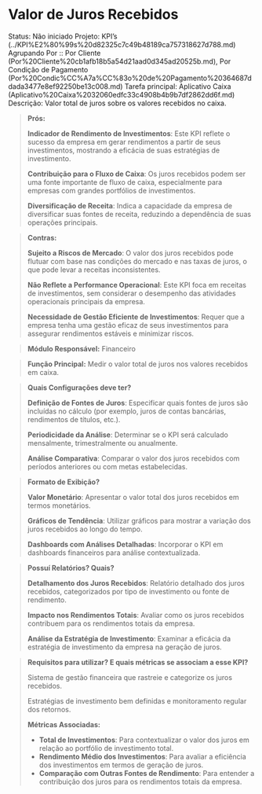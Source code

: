 # Valor de Juros Recebidos

Status: Não iniciado
Projeto: KPI’s (../KPI%E2%80%99s%20d82325c7c49b48189ca757318627d788.md)
Agrupando Por :: Por Cliente (Por%20Cliente%20cb1afb18b5a54d21aad0d345ad20525b.md), Por Condição de Pagamento (Por%20Condic%CC%A7a%CC%83o%20de%20Pagamento%20364687ddada3477e8ef92250be13c008.md)
Tarefa principal: Aplicativo Caixa (Aplicativo%20Caixa%2032060edfc33c4908b4b9b7df2862dd6f.md)
Descrição: Valor total de juros sobre os valores recebidos no caixa.

> **Prós:**
> 
> 
> **Indicador de Rendimento de Investimentos**: Este KPI reflete o sucesso da empresa em gerar rendimentos a partir de seus investimentos, mostrando a eficácia de suas estratégias de investimento.
> 
> **Contribuição para o Fluxo de Caixa**: Os juros recebidos podem ser uma fonte importante de fluxo de caixa, especialmente para empresas com grandes portfólios de investimentos.
> 
> **Diversificação de Receita**: Indica a capacidade da empresa de diversificar suas fontes de receita, reduzindo a dependência de suas operações principais.
> 

> **Contras:**
> 
> 
> **Sujeito a Riscos de Mercado**: O valor dos juros recebidos pode flutuar com base nas condições do mercado e nas taxas de juros, o que pode levar a receitas inconsistentes.
> 
> **Não Reflete a Performance Operacional**: Este KPI foca em receitas de investimentos, sem considerar o desempenho das atividades operacionais principais da empresa.
> 
> **Necessidade de Gestão Eficiente de Investimentos**: Requer que a empresa tenha uma gestão eficaz de seus investimentos para assegurar rendimentos estáveis e minimizar riscos.
> 

> **Módulo Responsável:**
Financeiro
> 

> **Função Principal:**
Medir o valor total de juros nos valores recebidos em caixa.
> 

> **Quais Configurações deve ter?**
> 
> 
> **Definição de Fontes de Juros**: Especificar quais fontes de juros são incluídas no cálculo (por exemplo, juros de contas bancárias, rendimentos de títulos, etc.).
> 
> **Periodicidade da Análise**: Determinar se o KPI será calculado mensalmente, trimestralmente ou anualmente.
> 
> **Análise Comparativa**: Comparar o valor dos juros recebidos com períodos anteriores ou com metas estabelecidas.
> 

> **Formato de Exibição?**
> 
> 
> **Valor Monetário**: Apresentar o valor total dos juros recebidos em termos monetários.
> 
> **Gráficos de Tendência**: Utilizar gráficos para mostrar a variação dos juros recebidos ao longo do tempo.
> 
> **Dashboards com Análises Detalhadas**: Incorporar o KPI em dashboards financeiros para análise contextualizada.
> 

> **Possuí Relatórios? Quais?**
> 
> 
> **Detalhamento dos Juros Recebidos**: Relatório detalhado dos juros recebidos, categorizados por tipo de investimento ou fonte de rendimento.
> 
> **Impacto nos Rendimentos Totais**: Avaliar como os juros recebidos contribuem para os rendimentos totais da empresa.
> 
> **Análise da Estratégia de Investimento**: Examinar a eficácia da estratégia de investimento da empresa na geração de juros.
> 

> **Requisitos para utilizar? E quais métricas se associam a esse KPI?**
> 
> 
> Sistema de gestão financeira que rastreie e categorize os juros recebidos.
> 
> Estratégias de investimento bem definidas e monitoramento regular dos retornos.
> 
> **Métricas Associadas:**
> 
> - **Total de Investimentos**: Para contextualizar o valor dos juros em relação ao portfólio de investimento total.
> - **Rendimento Médio dos Investimentos**: Para avaliar a eficiência dos investimentos em termos de geração de juros.
> - **Comparação com Outras Fontes de Rendimento**: Para entender a contribuição dos juros para os rendimentos totais da empresa.